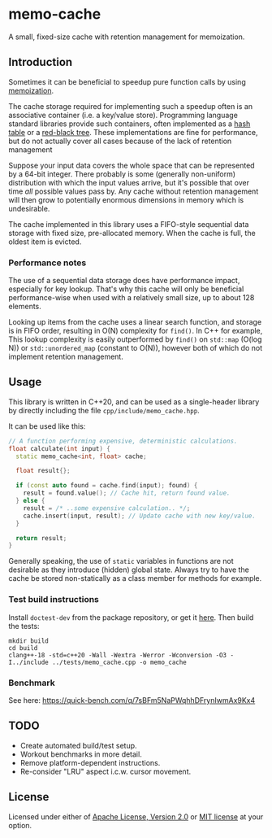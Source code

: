 # memo-cache

A small, fixed-size cache with retention management for memoization.

## Introduction

Sometimes it can be beneficial to speedup pure function calls by using [memoization](https://en.wikipedia.org/wiki/Memoization).

The cache storage required for implementing such a speedup often is an associative container (i.e. a key/value store).
Programming language standard libraries provide such containers, often implemented as a [hash table](https://en.wikipedia.org/wiki/Hash_table) or a [red-black tree](https://en.wikipedia.org/wiki/Red%E2%80%93black_tree).
These implementations are fine for performance, but do not actually cover all cases because of the lack of retention management

Suppose your input data covers the whole space that can be represented by a 64-bit integer.
There probably is some (generally non-uniform) distribution with which the input values arrive, but it's possible that over time *all* possible values pass by.
Any cache without retention management will then grow to potentially enormous dimensions in memory which is undesirable.

The cache implemented in this library uses a FIFO-style sequential data storage with fixed size, pre-allocated memory.
When the cache is full, the oldest item is evicted.

### Performance notes

The use of a sequential data storage does have performance impact, especially for key lookup.
That's why this cache will only be beneficial performance-wise when used with a relatively small size, up to about 128 elements.

Looking up items from the cache uses a linear search function, and storage is in FIFO order, resulting in O(N) complexity for `find()`.
In C++ for example, This lookup complexity is easily outperformed by `find()` on `std::map` (O(log N)) or `std::unordered_map` (constant to O(N)), however both of which do not implement retention management.

## Usage

This library is written in C++20, and can be used as a single-header library by directly including the file `cpp/include/memo_cache.hpp`.

It can be used like this:

```c++
// A function performing expensive, deterministic calculations.
float calculate(int input) {
  static memo_cache<int, float> cache;

  float result{};

  if (const auto found = cache.find(input); found) {
    result = found.value(); // Cache hit, return found value.
  } else {
    result = /* ..some expensive calculation.. */;
    cache.insert(input, result); // Update cache with new key/value.
  }

  return result;
}
```

Generally speaking, the use of `static` variables in functions are not desirable as they introduce (hidden) global state.
Always try to have the cache be stored non-statically as a class member for methods for example.

### Test build instructions

Install `doctest-dev` from the package repository, or get it [here](https://github.com/doctest/doctest).
Then build the tests:

```
mkdir build
cd build
clang++-18 -std=c++20 -Wall -Wextra -Werror -Wconversion -O3 -I../include ../tests/memo_cache.cpp -o memo_cache
```

### Benchmark

See here: https://quick-bench.com/q/7sBFm5NaPWqhhDFrynIwmAx9Kx4

## TODO

- Create automated build/test setup.
- Workout benchmarks in more detail.
- Remove platform-dependent instructions.
- Re-consider "LRU" aspect i.c.w. cursor movement.

## License

Licensed under either of [Apache License, Version 2.0](LICENSE-APACHE) or [MIT license](LICENSE-MIT) at your option.
